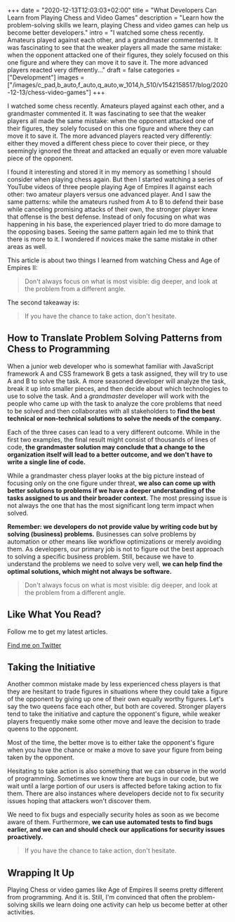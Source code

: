 +++
date = "2020-12-13T12:03:03+02:00"
title = "What Developers Can Learn from Playing Chess and Video Games"
description = "Learn how the problem-solving skills we learn, playing Chess and video games can help us become better developers."
intro = "I watched some chess recently. Amateurs played against each other, and a grandmaster commented it. It was fascinating to see that the weaker players all made the same mistake: when the opponent attacked one of their figures, they solely focused on this one figure and where they can move it to save it. The more advanced players reacted very differently..."
draft = false
categories = ["Development"]
images = ["/images/c_pad,b_auto,f_auto,q_auto,w_1014,h_510/v1542158517/blog/2020-12-13/chess-video-games"]
+++

I watched some chess recently. Amateurs played against each other, and a grandmaster commented it. It was fascinating to see that the weaker players all made the same mistake: when the opponent attacked one of their figures, they solely focused on this one figure and where they can move it to save it. The more advanced players reacted very differently: either they moved a different chess piece to cover their piece, or they seemingly ignored the threat and attacked an equally or even more valuable piece of the opponent.

I found it interesting and stored it in my memory as something I should consider when playing chess again. But then I started watching a series of YouTube videos of three people playing Age of Empires II against each other: two amateur players versus one advanced player. And I saw the same patterns: while the amateurs rushed from A to B to defend their base while canceling promising attacks of their own, the stronger player knew that offense is the best defense. Instead of only focusing on what was happening in his base, the experienced player tried to do more damage to the opposing bases. Seeing the same pattern again led me to think that there is more to it. I wondered if novices make the same mistake in other areas as well.

This article is about two things I learned from watching Chess and Age of Empires II:

> Don't always focus on what is most visible: dig deeper, and look at the problem from a different angle.

The second takeaway is:

> If you have the chance to take action, don't hesitate.

## How to Translate Problem Solving Patterns from Chess to Programming

When a junior web developer who is somewhat familiar with JavaScript framework A and CSS framework B gets a task assigned, they will try to use A and B to solve the task. A more seasoned developer will analyze the task, break it up into smaller pieces, and then decide about which technologies to use to solve the task. And a *grandmaster* developer will work with the people who came up with the task to analyze the core problems that need to be solved and then collaborates with all stakeholders to **find the best technical or non-technical solutions to solve the needs of the company.**

Each of the three cases can lead to a very different outcome. While in the first two examples, the final result might consist of thousands of lines of code, **the grandmaster solution may conclude that a change to the organization itself will lead to a better outcome, and we don't have to write a single line of code.**

While a grandmaster chess player looks at the big picture instead of focusing only on the one figure under threat, **we also can come up with better solutions to problems if we have a deeper understanding of the tasks assigned to us and their broader context.** The most pressing issue is not always the one that has the most significant long term impact when solved.

**Remember: we developers do not provide value by writing code but by solving (business) problems.** Businesses can solve problems by automation or other means like workflow optimizations or merely avoiding them. As developers, our primary job is not to figure out the best approach to solving a specific business problem. Still, because we have to understand the problems we need to solve very well, **we can help find the optimal solutions, which might not always be software.**

> Don't always focus on what is most visible: dig deeper, and look at the problem from a different angle.

<div class="c-content__broad">
  <div class="c-twitter-teaser">
    <div class="c-twitter-teaser__content">
      <h2 class="c-twitter-teaser__headline">Like What You Read?</h2>
      <p class="c-twitter-teaser__body">
        Follow me to get my latest articles.
      </p>
      <a class="c-button c-button--outline c-twitter-teaser__button" rel="nofollow" href="https://twitter.com/maoberlehner" data-event-category="link" data-event-action="click: contact" data-event-label="Twitter (article content)">
        Find me on Twitter
      </a>
    </div>
  </div>
</div>

## Taking the Initiative

Another common mistake made by less experienced chess players is that they are hesitant to trade figures in situations where they could take a figure of the opponent by giving up one of their own equally worthy figures. Let's say the two queens face each other, but both are covered. Stronger players tend to take the initiative and capture the opponent's figure, while weaker players frequently make some other move and leave the decision to trade queens to the opponent.

Most of the time, the better move is to either take the opponent's figure when you have the chance or make a move to save your figure from being taken by the opponent.

Hesitating to take action is also something that we can observe in the world of programming. Sometimes we know there are bugs in our code, but we wait until a large portion of our users is affected before taking action to fix them. There are also instances where developers decide not to fix security issues hoping that attackers won't discover them.

We need to fix bugs and especially security holes as soon as we become aware of them. Furthermore, **we can use automated tests to find bugs earlier, and we can and should check our applications for security issues proactively.**

> If you have the chance to take action, don't hesitate.

## Wrapping It Up

Playing Chess or video games like Age of Empires II seems pretty different from programming. And it is. Still, I'm convinced that often the problem-solving skills we learn doing one activity can help us become better at other activities.
